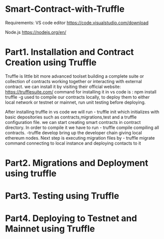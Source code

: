 # Smart-Contract-with-Truffle

Requirements:
VS code editor 
https://code.visualstudio.com/download

Node.js
https://nodejs.org/en/

# Part1. Installation and Contract Creation using Truffle
Truffle is little bit more advanced toolset building a complete suite or collection of contracts working together or interacting with external contract.
we can install it by visiting their official website:
https://trufflesuite.com/
command for installing it in vs code is : npm install truffle -g
used to compile our contracts locally, to deploy them to either local network or testnet or mainnet, run unit testing before deploying.

After installing truffle in vs code we will run - truffle init
which initializes with basic depositories such as contracts,migrations,test and a truffle
configuration file.
we can start creating smart contracts in contract directory.
In order to compile it we have to run - truffle compile compiling all contracts.
-truffle develop bring up the developer chain giving local ethereum nodes.
Next step is executing migration files by - truffle migrate command connecting to local instance and deploying contacts to it


# Part2. Migrations and Deployment using truffle
# Part3. Testing using Truffle
# Part4. Deploying to Testnet and Mainnet using Truffle
